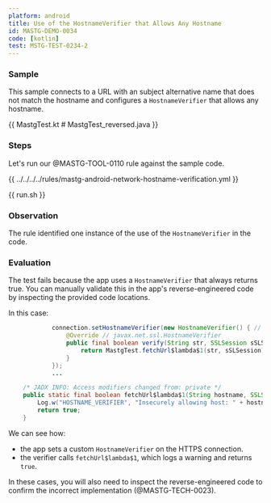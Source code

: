 ```yaml
---
platform: android
title: Use of the HostnameVerifier that Allows Any Hostname
id: MASTG-DEMO-0034
code: [kotlin]
test: MSTG-TEST-0234-2
---
```


### Sample

This sample connects to a URL with an subject alternative name that does not match the hostname and configures a `HostnameVerifier` that allows any hostname.

{{ MastgTest.kt # MastgTest_reversed.java }}

### Steps

Let's run our @MASTG-TOOL-0110 rule against the sample code.

{{ ../../../../rules/mastg-android-network-hostname-verification.yml }}

{{ run.sh }}

### Observation

The rule identified one instance of the use of the `HostnameVerifier` in the code.

### Evaluation

The test fails because the app uses a `HostnameVerifier` that always returns true. You can manually validate this in the app's reverse-engineered code by inspecting the provided code locations.

In this case:

```java
            connection.setHostnameVerifier(new HostnameVerifier() { // from class: org.owasp.mastestapp.MastgTest$$ExternalSyntheticLambda0
                @Override // javax.net.ssl.HostnameVerifier
                public final boolean verify(String str, SSLSession sSLSession) {
                    return MastgTest.fetchUrl$lambda$1(str, sSLSession);
                }
            });
            ...

    /* JADX INFO: Access modifiers changed from: private */
    public static final boolean fetchUrl$lambda$1(String hostname, SSLSession sSLSession) {
        Log.w("HOSTNAME_VERIFIER", "Insecurely allowing host: " + hostname);
        return true;
    }
```

We can see how:

- the app sets a custom `HostnameVerifier` on the HTTPS connection.
- the verifier calls `fetchUrl$lambda$1`, which logs a warning and returns `true`.

In these cases, you will also need to inspect the reverse-engineered code to confirm the incorrect implementation (@MASTG-TECH-0023).

